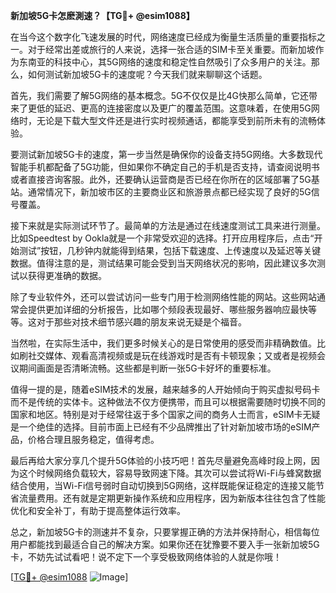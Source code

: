 **新加坡5G卡怎麽測速？【TG💪+ @esim1088】**

在当今这个数字化飞速发展的时代，网络速度已经成为衡量生活质量的重要指标之一。对于经常出差或旅行的人来说，选择一张合适的SIM卡至关重要。而新加坡作为东南亚的科技中心，其5G网络的速度和稳定性自然吸引了众多用户的关注。那么，如何测试新加坡5G卡的速度呢？今天我们就来聊聊这个话题。

首先，我们需要了解5G网络的基本概念。5G不仅仅是比4G快那么简单，它还带来了更低的延迟、更高的连接密度以及更广的覆盖范围。这意味着，在使用5G网络时，无论是下载大型文件还是进行实时视频通话，都能享受到前所未有的流畅体验。

要测试新加坡5G卡的速度，第一步当然是确保你的设备支持5G网络。大多数现代智能手机都配备了5G功能，但如果你不确定自己的手机是否支持，请查阅说明书或者直接咨询客服。此外，还要确认运营商是否已经在你所在的区域部署了5G基站。通常情况下，新加坡市区的主要商业区和旅游景点都已经实现了良好的5G信号覆盖。

接下来就是实际测试环节了。最简单的方法是通过在线速度测试工具来进行测量。比如Speedtest by Ookla就是一个非常受欢迎的选择。打开应用程序后，点击“开始测试”按钮，几秒钟内就能得到结果，包括下载速度、上传速度以及延迟等关键数据。值得注意的是，测试结果可能会受到当天网络状况的影响，因此建议多次测试以获得更准确的数据。

除了专业软件外，还可以尝试访问一些专门用于检测网络性能的网站。这些网站通常会提供更加详细的分析报告，比如哪个频段表现最好、哪些服务器响应最快等等。这对于那些对技术细节感兴趣的朋友来说无疑是个福音。

当然啦，在实际生活中，我们更多时候关心的是日常使用的感受而非精确数值。比如刷社交媒体、观看高清视频或是玩在线游戏时是否有卡顿现象；又或者是视频会议期间画面是否清晰流畅。这些都是判断一张5G卡好坏的重要标准。

值得一提的是，随着eSIM技术的发展，越来越多的人开始倾向于购买虚拟号码卡而不是传统的实体卡。这种做法不仅方便携带，而且可以根据需要随时切换不同的国家和地区。特别是对于经常往返于多个国家之间的商务人士而言，eSIM卡无疑是一个绝佳的选择。目前市面上已经有不少品牌推出了针对新加坡市场的eSIM产品，价格合理且服务稳定，值得考虑。

最后再给大家分享几个提升5G体验的小技巧吧！首先尽量避免高峰时段上网，因为这个时候网络负载较大，容易导致网速下降。其次可以尝试将Wi-Fi与蜂窝数据结合使用，当Wi-Fi信号弱时自动切换到5G网络，这样既能保证稳定的连接又能节省流量费用。还有就是定期更新操作系统和应用程序，因为新版本往往包含了性能优化和安全补丁，有助于提高整体运行效率。

总之，新加坡5G卡的测速并不复杂，只要掌握正确的方法并保持耐心，相信每位用户都能找到最适合自己的解决方案。如果你还在犹豫要不要入手一张新加坡5G卡，不妨先试试看吧！说不定下一个享受极致网络体验的人就是你哦！

[[TG💪+ @esim1088](https://t.me/s/esim1088) ![Image](https://i.postimg.cc/4NQfJmqS/Snipaste-2025-05-13-00-14-12.png)]
